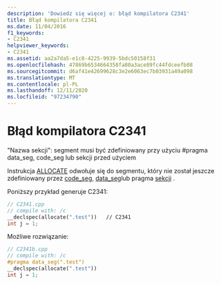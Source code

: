 ```yaml
---
description: 'Dowiedz się więcej o: błąd kompilatora C2341'
title: Błąd kompilatora C2341
ms.date: 11/04/2016
f1_keywords:
- C2341
helpviewer_keywords:
- C2341
ms.assetid: aa2a7da5-e1c8-4225-9939-5bdc50158f31
ms.openlocfilehash: 47869b6534664358fa80a3ace89fc44fdceefb08
ms.sourcegitcommit: d6af41e42699628c3e2e6063ec7b03931a49a098
ms.translationtype: MT
ms.contentlocale: pl-PL
ms.lasthandoff: 12/11/2020
ms.locfileid: "97234790"
---
```

# <a name="compiler-error-c2341"></a>Błąd kompilatora C2341

"Nazwa sekcji": segment musi być zdefiniowany przy użyciu #pragma data_seg, code_seg lub sekcji przed użyciem

Instrukcja [ALLOCATE](../../cpp/allocate.md) odwołuje się do segmentu, który nie został jeszcze zdefiniowany przez [code_seg](../../preprocessor/code-seg.md), [data_seg](../../preprocessor/data-seg.md)lub pragma [sekcji](../../preprocessor/section.md) .

Poniższy przykład generuje C2341:

```cpp
// C2341.cpp
// compile with: /c
__declspec(allocate(".test"))   // C2341
int j = 1;
```

Możliwe rozwiązanie:

```cpp
// C2341b.cpp
// compile with: /c
#pragma data_seg(".test")
__declspec(allocate(".test"))
int j = 1;
```
